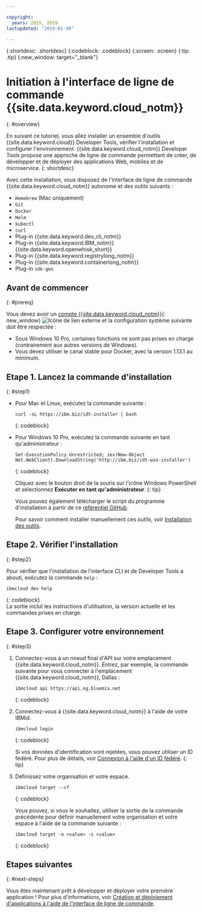 ```yaml
---

copyright:
  years: 2015, 2019
lastupdated: "2019-01-30"

---
```


{:shortdesc: .shortdesc}
{:codeblock: .codeblock}
{:screen: .screen}
{:tip: .tip}
{:new_window: target="_blank"}

# Initiation à l'interface de ligne de commande {{site.data.keyword.cloud_notm}}
{: #overview}

En suivant ce tutoriel, vous allez installer un ensemble d'outils {{site.data.keyword.cloud}} Developer Tools, vérifier l'installation et configurer l'environnement. {{site.data.keyword.cloud_notm}} Developer Tools propose une approche de ligne de commande permettant de créer, de développer et de déployer des applications Web, mobiles et de microservice.
{: shortdesc}

Avec cette installation, vous disposez de l'interface de ligne de commande {{site.data.keyword.cloud_notm}} autonome et des outils suivants :

* `Homebrew` (Mac uniquement)
* `Git`
* `Docker`
* `Helm`
* `kubectl`
* `curl`
* Plug-in {{site.data.keyword.dev_cli_notm}}
* Plug-in {{site.data.keyword.IBM_notm}} {{site.data.keyword.openwhisk_short}}
* Plug-in {{site.data.keyword.registrylong_notm}}
* Plug-in {{site.data.keyword.containerlong_notm}}
* Plug-in `sdk-gen`

## Avant de commencer
{: #prereq}

Vous devez avoir un [compte {{site.data.keyword.cloud_notm}}](https://console.bluemix.net/){: new_window} ![Icône de lien externe](../icons/launch-glyph.svg "Icône de lien externe") et la configuration système suivante doit être respectée :

* Sous Windows 10 Pro, certaines fonctions ne sont pas prises en charge (contrairement aux autres versions de Windows).
* Vous devez utiliser le canal stable pour Docker, avec la version 1.13.1 au minimum.

## Etape 1. Lancez la commande d'installation
{: #step1}

* Pour Mac et Linux, exécutez la commande suivante :

  ```
  curl -sL https://ibm.biz/idt-installer | bash
  ```
  {: codeblock}

* Pour Windows 10 Pro, exécutez la commande suivante en tant qu'administrateur :

  ```
  Set-ExecutionPolicy Unrestricted; iex(New-Object Net.WebClient).DownloadString('http://ibm.biz/idt-win-installer')
  ```
  {: codeblock}

  Cliquez avec le bouton droit de la souris sur l'icône Windows PowerShell et sélectionnez **Exécuter en tant qu'administrateur**.
  {: tip}

  Vous pouvez également télécharger le script du programme d'installation à partir de ce [référentiel GitHub](https://github.com/IBM-Cloud/ibm-cloud-developer-tools).

  Pour savoir comment installer manuellement ces outils, voir [Installation des outils](/docs/cli/ts_createapps.html#appendix).

## Etape 2. Vérifier l'installation
{: #step2}

Pour vérifier que l'installation de l'interface CLI et de Developer Tools a abouti, exécutez la commande `help` :

```
ibmcloud dev help
```
{: codeblock}
<br>
La sortie inclut les instructions d'utilisation, la version actuelle et les commandes prises en charge.

## Etape 3. Configurer votre environnement
{: #step3}

1. Connectez-vous à un noeud final d'API sur votre emplacement {{site.data.keyword.cloud_notm}}. Entrez, par exemple, la commande suivante pour vous connecter à l'emplacement {{site.data.keyword.cloud_notm}}, Dallas :

	```
	ibmcloud api https://api.ng.bluemix.net
	```
	{: codeblock}

2. Connectez-vous à {{site.data.keyword.cloud_notm}} à l'aide de votre IBMid.

	```
	ibmcloud login
	```
	{: codeblock}
    <br>

	Si vos données d'identification sont rejetées, vous pouvez utiliser un ID fédéré. Pour plus de détails, voir [Connexion à l'aide d'un ID fédéré](/docs/iam/login_fedid.html#federated_id).
	{: tip}

3. Définissez votre organisation et votre espace.

	```
	ibmcloud target --cf
	```
	{: codeblock}

	Vous pouvez, si vous le souhaitez, utiliser la sortie de la commande précédente pour définir manuellement votre organisation et votre espace à l'aide de la commande suivante :

	```
	ibmcloud target -o <value> -s <value>
	```
	{: codeblock}

## Etapes suivantes
{: #next-steps}

Vous êtes maintenant prêt à développer et déployer votre première application ! Pour plus d'informations, voir [Création et déploiement d'applications à l'aide de l'interface de ligne de commande](/docs/apps/create-deploy-cli.html).
